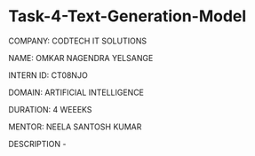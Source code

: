 # Task-4-Text-Generation-Model

COMPANY: CODTECH IT SOLUTIONS

NAME: OMKAR NAGENDRA YELSANGE

INTERN ID: CT08NJO

DOMAIN: ARTIFICIAL INTELLIGENCE

DURATION: 4 WEEEKS

MENTOR: NEELA SANTOSH KUMAR

DESCRIPTION -
